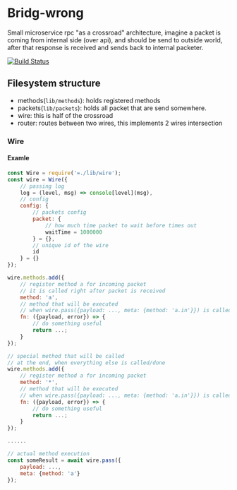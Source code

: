 # Bridg-wrong

Small microservice rpc "as a crossroad" architecture, imagine
a packet is coming from internal side (over api), and should
be send to outside world, after that response is received and
sends back to internal packeter.

[![Build Status](https://travis-ci.com/zetxx/bridg-wrong.svg?branch=master)](https://travis-ci.com/zetxx/bridg-wrong)

## Filesystem structure

- methods(`lib/methods`): holds registered methods
- packets(`lib/packets`): holds all packet that are send somewhere.
- wire: this is half of the crossroad
- router: routes between two wires, this implements 2 wires intersection

### Wire

#### Examle

```javascript
const Wire = require('=./lib/wire');
const wire = Wire({
    // passing log
    log = (level, msg) => console[level](msg),
    // config
    config: {
        // packets config
        packet: {
            // how much time packet to wait before times out
            waitTime = 1000000
        } = {},
        // unique id of the wire
        id
    } = {}
});

wire.methods.add({
    // register method a for incoming packet
    // it is called right after packet is received
    method: 'a',
    // method that will be executed
    // when wire.pass({payload: ..., meta: {method: 'a.in'}}) is called
    fn: ({payload, error}) => {
        // do something useful
        return ...;
    }
});

// special method that will be called
// at the end, when everything else is called/done
wire.methods.add({
    // register method a for incoming packet
    method: '*',
    // method that will be executed
    // when wire.pass({payload: ..., meta: {method: 'a.in'}}) is called
    fn: ({payload, error}) => {
        // do something useful
        return ...;
    }
});

......

// actual method execution
const someResult = await wire.pass({
    payload: ...,
    meta: {method: 'a'}
});

```

